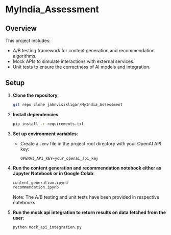# MyIndia_Assessment

## Overview

This project includes:
- A/B testing framework for content generation and recommendation algorithms.
- Mock APIs to simulate interactions with external services.
- Unit tests to ensure the correctness of AI models and integration.

## Setup

1. **Clone the repository**:
    ```bash
    git repo clone jahnvisikligar/MyIndia_Assessment
    ```

2. **Install dependencies**:
    ```bash
    pip install -r requirements.txt
    ```

3. **Set up environment variables**:
    - Create a `.env` file in the project root directory with your OpenAI API key:
      ```
      OPENAI_API_KEY=your_openai_api_key
      ```
      
4. **Run the content generation and recommendation notebook either as Jupyter Notebook or in Google Colab**:
    ```bash
    content_generation.ipynb
    recommendation.ipynb
    ```
    Note: The A/B testing and unit tests have been provided in respective notebooks 
5. **Run the mock api integration to return results on data fetched from the user**:
    ```bash
    python mock_api_integration.py
    ```
